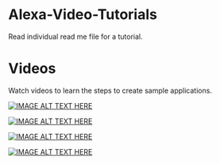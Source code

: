 # Alexa-Video-Tutorials

Read individual read me file for a tutorial.

# Videos
Watch videos to learn the steps to create sample applications.

[![IMAGE ALT TEXT HERE](https://img.youtube.com/vi/V0PwCFrIfwg/0.jpg)](https://www.youtube.com/watch?v=V0PwCFrIfwg&t=9s)

[![IMAGE ALT TEXT HERE](https://img.youtube.com/vi/DcRsZzncHVw/0.jpg)](https://www.youtube.com/watch?v=DcRsZzncHVw&t=9s)

[![IMAGE ALT TEXT HERE](https://img.youtube.com/vi/szga4LzDyx8/0.jpg)](https://www.youtube.com/watch?v=szga4LzDyx8&feature=youtu.be)

[![IMAGE ALT TEXT HERE](https://img.youtube.com/vi/MRV48SKDyEc/0.jpg)](https://www.youtube.com/watch?v=MRV48SKDyEc&feature=youtu.be)
